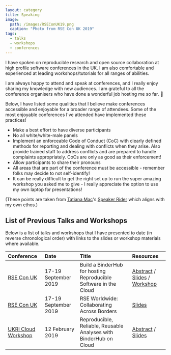 ```yaml
---
layout: category
title: Speaking
image:
  path: /images/RSEConUK19.png
  caption: "Photo from RSE Con UK 2019"
tags:
  - talks
  - workshops
  - conferences
---
```


I have spoken on reproducible research and open source collaboration at high profile software conferences in the UK.
I am also comfortable and experienced at leading workshops/tutorials for all ranges of abilities.

I am always happy to attend and speak at conferences, and I really enjoy sharing my knowledge with new audiences.
I am grateful to all the conference organisers who have done a wonderful job hosting me so far. :open_hands:

Below, I have listed some qualities that I believe make conferences accessible and enjoyable for a broader range of attendees.
Some of the most enjoyable conferences I've attended have implemented these practices!

- Make a best effort to have diverse participants
- No all white/white-male panels
- Implement an enforceable Code of Conduct (CoC) with clearly defined methods for reporting and dealing with conflicts when they arise. Also provide trained staff to address conflicts and are prepared to handle complaints appropriately. CoCs are only as good as their enforcement!
- Allow participants to share their pronouns
- All areas that are part of the conference must be accessible - remember folks may decide to not self-identify!
- It can be really difficult to get the right set up to run the super amazing workshop you asked me to give - I really appreciate the option to use my own laptop for presentations!

(These points are taken from [Tatiana Mac](https://tatianamac.com/speaking/)'s [Speaker Rider](https://gist.github.com/tatianamac/493ca668ee7f7c07a5b282f6d9132552) which aligns with my own ethos.)

## List of Previous Talks and Workshops

Below is a list of talks and workshops that I have presented to date (in reverse chronological order) with links to the slides or workshop materials where available.

Conference | Date | Title | Resources
| :--- | :--- | :--- | :--- |
[RSE Con UK](https://rse.ac.uk/conf2019/) | 17-19 September 2019 | Build a BinderHub for hosting Reproducible Software in the Cloud | [Abstract](https://github.com/alan-turing-institute/the-turing-way/blob/master/conferences/abstracts/RSECon19-BinderHub-workshop-application.md) / [Slides](https://zenodo.org/record/3404774#.XZzZVOdKgWo) / [Workshop](https://http://bit.ly/zero-to-binderhub-workshop)
[RSE Con UK](https://rse.ac.uk/conf2019/) | 17-19 September 2019 | RSE Worldwide: Collaborating Across Borders | [Slides](https://zenodo.org/record/3377380#.XZzZ3udKgWo)
[UKRI Cloud Workshop](https://cloud.ac.uk/workshops/feb2019/) | 12 February 2019 | Reproducible, Reliable, Reusable Analyses with BinderHub on Cloud | [Abstract](https://github.com/alan-turing-institute/the-turing-way/blob/master/conferences/abstracts/UKRI-cloud-workshop-abstract.md) / [Slides](https://github.com/alan-turing-institute/the-turing-way/blob/master/conferences/presentations/UKRI_cloud_2019-02-12/UKRI_cloud_demo_2019-02-12.md)
